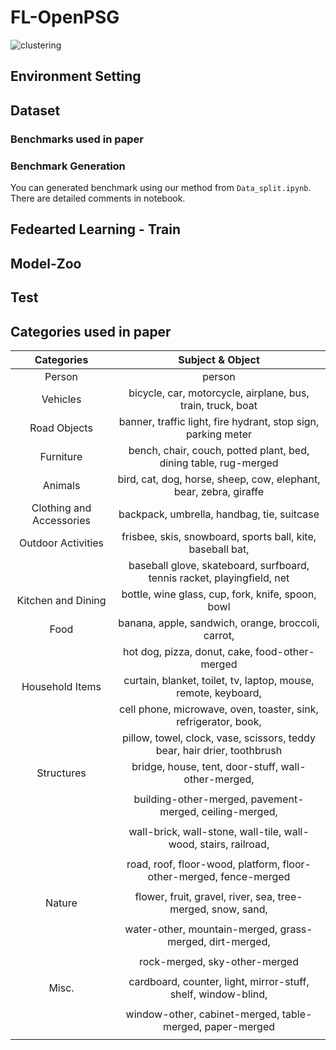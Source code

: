 # FL-OpenPSG

![clustering](https://github.com/Seung-B/FL-OpenPSG/assets/14955366/cdc892e9-9c9c-451c-a86f-53af9a8f81af)

## Environment Setting

## Dataset
### Benchmarks used in paper

### Benchmark Generation
You can generated benchmark using our method from ```Data_split.ipynb```.
There are detailed comments in notebook.

## Fedearted Learning - Train


## Model-Zoo




## Test



## Categories used in paper
|        Categories        |                           Subject &amp; Object                           |
|:------------------------:|:------------------------------------------------------------------------:|
|          Person          |                                  person                                  |
|         Vehicles         |        bicycle, car, motorcycle, airplane, bus, train, truck, boat       |
|       Road Objects       |       banner, traffic light, fire hydrant, stop sign, parking meter      |
|         Furniture        |     bench, chair, couch, potted plant, bed, dining table, rug-merged     |
|          Animals         |     bird, cat, dog, horse, sheep, cow, elephant, bear, zebra, giraffe    |
| Clothing and Accessories |                backpack, umbrella, handbag, tie, suitcase                |
|    Outdoor Activities    |        frisbee, skis, snowboard, sports ball, kite, baseball bat,        |
|                          |  baseball glove, skateboard, surfboard, tennis racket, playingfield, net |
|    Kitchen and Dining    |             bottle, wine glass, cup, fork, knife, spoon, bowl            |
|           Food           |            banana, apple, sandwich, orange, broccoli, carrot,            |
|                          |              hot dog, pizza, donut, cake, food-other-merged              |
|      Household Items     |      curtain, blanket, toilet, tv, laptop, mouse, remote, keyboard,      |
|                          |      cell phone, microwave, oven, toaster, sink, refrigerator, book,     |
|                          | pillow, towel, clock, vase, scissors, teddy bear, hair drier, toothbrush |
|        Structures        |           bridge, house, tent, door-stuff, wall-other-merged,            |
|                          |                                                                          |
|                          |          building-other-merged, pavement-merged, ceiling-merged,         |
|                          |                                                                          |
|                          |      wall-brick, wall-stone, wall-tile, wall-wood, stairs, railroad,     |
|                          |                                                                          |
|                          |    road, roof, floor-wood, platform, floor-other-merged, fence-merged    |
|                          |                                                                          |
|          Nature          |        flower, fruit, gravel, river, sea, tree-merged, snow, sand,       |
|                          |                                                                          |
|                          |         water-other, mountain-merged, grass-merged, dirt-merged,         |
|                          |                                                                          |
|                          |                       rock-merged, sky-other-merged                      |
|                          |                                                                          |
|           Misc.          |       cardboard, counter, light, mirror-stuff, shelf, window-blind,      |
|                          |                                                                          |
|                          |         window-other, cabinet-merged, table-merged, paper-merged         |
|                          |                                                                          |

